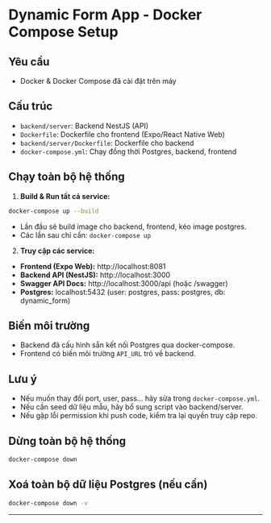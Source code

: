# Dynamic Form App - Docker Compose Setup

## Yêu cầu

- Docker & Docker Compose đã cài đặt trên máy

## Cấu trúc

- `backend/server`: Backend NestJS (API)
- `Dockerfile`: Dockerfile cho frontend (Expo/React Native Web)
- `backend/server/Dockerfile`: Dockerfile cho backend
- `docker-compose.yml`: Chạy đồng thời Postgres, backend, frontend

## Chạy toàn bộ hệ thống

1. **Build & Run tất cả service:**

```bash
docker-compose up --build
```

- Lần đầu sẽ build image cho backend, frontend, kéo image postgres.
- Các lần sau chỉ cần: `docker-compose up`

2. **Truy cập các service:**

- **Frontend (Expo Web):** http://localhost:8081
- **Backend API (NestJS):** http://localhost:3000
- **Swagger API Docs:** http://localhost:3000/api (hoặc /swagger)
- **Postgres:** localhost:5432 (user: postgres, pass: postgres, db: dynamic_form)

## Biến môi trường

- Backend đã cấu hình sẵn kết nối Postgres qua docker-compose.
- Frontend có biến môi trường `API_URL` trỏ về backend.

## Lưu ý

- Nếu muốn thay đổi port, user, pass... hãy sửa trong `docker-compose.yml`.
- Nếu cần seed dữ liệu mẫu, hãy bổ sung script vào backend/server.
- Nếu gặp lỗi permission khi push code, kiểm tra lại quyền truy cập repo.

## Dừng toàn bộ hệ thống

```bash
docker-compose down
```

## Xoá toàn bộ dữ liệu Postgres (nếu cần)

```bash
docker-compose down -v
```

---
